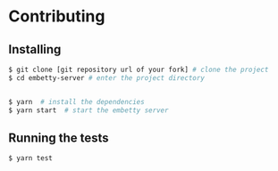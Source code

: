 # Contributing

## Installing

```sh
$ git clone [git repository url of your fork] # clone the project
$ cd embetty-server # enter the project directory


$ yarn  # install the dependencies
$ yarn start  # start the embetty server
```

## Running the tests

```sh
$ yarn test
```
